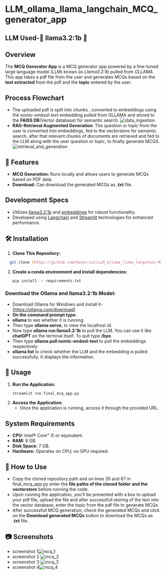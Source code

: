 # LLM_ollama_llama_langchain_MCQ_generator_app
## LLM Used-🦙 llama3.2:1b 🤖

## Overview
The **MCQ Generator App** is a MCQ generator app powered by a fine-tuned large language model (LLM) known as *Llama3.2:1b* pulled from *OLLAMA*. This app takes a pdf file from the user and generates MCQs based on the **text extracted** from the pdf  and the **topic** entered by the user.

## Process Flowchart
- The uploaded pdf is split into chunks , converted to embeddings using the *nomic-embed-text* embedding pulled from OLLAMA and stored to the **FAISS DB**(Vector database) for semantic search.
![data_ingestion](https://github.com/user-attachments/assets/45f4d42b-74ae-4ee1-847d-eeb07fbb5fac)
- **RAG-Retrieval Augmented Generation**: The question or topic from the user is converted into embeddings, fed to the vectorstore for semantic search, after that relevant chunks of documents are retrieved and fed to the LLM along with the user question or topic, to finally generate MCQS.
![retrieval_and_generation](https://github.com/user-attachments/assets/783ce298-1f05-4126-b91d-417931dbda10)

## 🚀 Features

- **MCQ Generation:** Runs locally and allows users to generate MCQs based on PDF data.
- **Download:** Can download the generated MCQs as **.txt** file.

## Development Specs
- Utilizes [llama3.2:1b](https://ollama.com/library/llama3.2:1b) and [embeddings](https://ollama.com/library/nomic-embed-text) for robust functionality.
- Developed using [Langchain](https://github.com/langchain-ai/langchain) and [Streamlit](https://github.com/streamlit/streamlit) technologies for enhanced performance.


## 🛠️ Installation
1. **Clone This Repository:**
 ```bash
   git clone [https://github.com/Kav1n-Lal/LLM_ollama_llama_langchain_MCQ_generator_app.git]
   ```
2. **Create a conda environment and install dependencies:**
   ```bash
   pip install -r requirements.txt
   ```

### Download the Ollama and llama3.2:1b Model:

- Download Ollama for Windows and install it-[https://ollama.com/download]
- **On the command prompt type**:
- **ollama** to see whether it is running.
- Then type **ollama serve**, to view the localhost id.
- Now type **ollama run llama3.2:1b** to pull the LLM. You can use it like **chatGPT** on the terminal itself. To quit type **/bye**.
- Then type **ollama pull nomic-embed-text** to pull the embeddings respectively.
- **ollama list** to check whether the LLM and the embedding is pulled successfully. It displays the information.

## 📝 Usage

1. **Run the Application:**
   ```bash
   streamlit run final_mcq_app.py
   ```
2. **Access the Application:**
   - Once the application is running, access it through the provided URL.
     
## System Requirements
- **CPU:** Intel® Core™ i5 or equivalent.
- **RAM:** 8 GB.
- **Disk Space:** 7 GB.
- **Hardware:** Operates on CPU; no GPU required.

## 🤖 How to Use
- Copy the cloned repository path and on lines 35 and 87 in final_mcq_app.py enter the **file paths of the cloned folder and the vectorstore**  before running the code.
- Upon running the application, you'll be presented with a box to upload your pdf file, upload the file and after successfull storing of the text into the vector database, enter the topic from the pdf file to generate MCQs.
- After successfull MCQ generation, check the generated MCQs and click on the **Download generated MCQs** button to download the MCQs as **.txt** file.

## 📷 Screenshots
- screenshot 1![mcq_1](https://github.com/user-attachments/assets/ba80a96d-b3f1-4906-bf5b-48a62701ba7f)
- screenshot 2 ![mcq_2](https://github.com/user-attachments/assets/9f210a3b-2e58-410f-9aec-83cc1bc76045)
- screenshot 3 ![mcq_3](https://github.com/user-attachments/assets/369f94f9-cea1-4a8f-9241-dc8d82de352a)
- screenshot 4![mcq_4](https://github.com/user-attachments/assets/7cac003a-6213-4e0a-84e2-3e6afa67ee97)



